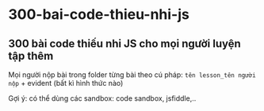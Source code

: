 # 300-bai-code-thieu-nhi-js
## 300 bài code thiếu nhi JS cho mọi người luyện tập thêm

Mọi người nộp bài trong folder từng bài theo cú pháp: `tên lesson_tên người nộp` + evident (bất kì hình thức nào)

Gợi ý: có thể dùng các sandbox: code sandbox, jsfiddle,..
